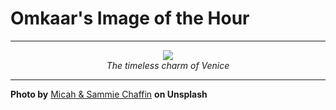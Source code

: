 # Omkaar's Image of the Hour

---

<div align="center">

<a href="https://unsplash.com/photos/venice-cityscape-at-sunset-reflects-in-the-water-OWCKAdC-kUg">
  <img src="https://images.unsplash.com/photo-1748367959778-12d026a20a99?crop=entropy&cs=tinysrgb&fit=max&fm=jpg&ixid=M3w3NjA2Nzh8MHwxfHJhbmRvbXx8fHx8fHx8fDE3NTI5OTQ4MDB8&ixlib=rb-4.1.0&q=80&w=1080" style="max-width:100%; height:auto;">
</a>

<br>
<i>The timeless charm of Venice</i>

</div>

---

**Photo by** [Micah & Sammie Chaffin](https://unsplash.com/@micahandsammiechaffin) **on Unsplash**
